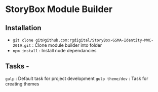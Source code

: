 # StoryBox Module Builder

## Installation
- `git clone git@github.com:rgdigital/StoryBox-GSMA-Identity-MWC-2019.git` : Clone module builder into folder
- `npm install` : Install node dependancies

## Tasks -
`gulp` : Default task for project development
`gulp theme/dev` : Task for creating themes